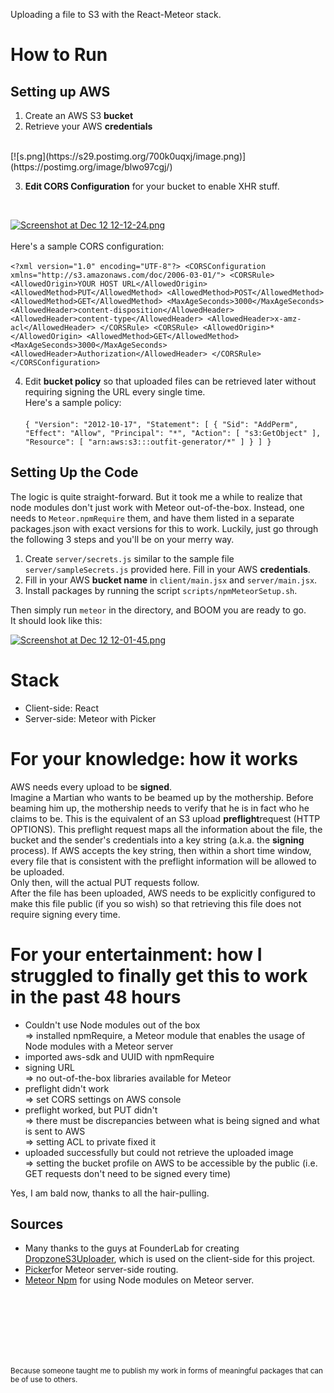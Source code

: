 Uploading a file to S3 with the React-Meteor stack.

# How to Run

## Setting up AWS
1. Create an AWS S3 **bucket**
2. Retrieve your AWS **credentials**
<br>
[![s.png](https://s29.postimg.org/700k0uqxj/image.png)](https://postimg.org/image/blwo97cgj/)
<br>

3. **Edit CORS Configuration** for your bucket to enable XHR stuff.
<br>

[![Screenshot at Dec 12 12-12-24.png](https://s30.postimg.org/d8uirfn29/Screenshot_at_Dec_12_12_12_24.png)](https://postimg.org/image/pnharrekd/)
<br>
<br>Here's a sample CORS configuration:
<br>
<br>
`<?xml version="1.0" encoding="UTF-8"?>
 <CORSConfiguration xmlns="http://s3.amazonaws.com/doc/2006-03-01/">
     <CORSRule>
         <AllowedOrigin>YOUR HOST URL</AllowedOrigin>
         <AllowedMethod>PUT</AllowedMethod>
         <AllowedMethod>POST</AllowedMethod>
         <AllowedMethod>GET</AllowedMethod>
         <MaxAgeSeconds>3000</MaxAgeSeconds>
         <AllowedHeader>content-disposition</AllowedHeader>
         <AllowedHeader>content-type</AllowedHeader>
         <AllowedHeader>x-amz-acl</AllowedHeader>
     </CORSRule>
     <CORSRule>
         <AllowedOrigin>*</AllowedOrigin>
         <AllowedMethod>GET</AllowedMethod>
         <MaxAgeSeconds>3000</MaxAgeSeconds>
         <AllowedHeader>Authorization</AllowedHeader>
     </CORSRule>
 </CORSConfiguration>`
 
4. Edit **bucket policy** so that uploaded files can be retrieved later without requiring signing the URL every single time.
<br>Here's a sample policy:<br><br>
`{
 	"Version": "2012-10-17",
 	"Statement": [
 		{
 			"Sid": "AddPerm",
 			"Effect": "Allow",
 			"Principal": "*",
 			"Action": [
 				"s3:GetObject"
 			],
 			"Resource": [
 				"arn:aws:s3:::outfit-generator/*"
 			]
 		}
 	]
 }`

## Setting Up the Code
The logic is quite straight-forward. But it took me a while to realize that node modules don't just work with Meteor out-of-the-box. Instead, one needs to `Meteor.npmRequire` them, and have them listed in a separate packages.json with exact versions for this to work. Luckily, just go through the following 3 steps and you'll be on your merry way.
1. Create `server/secrets.js` similar to the sample file `server/sampleSecrets.js` provided here. Fill in your AWS **credentials**.
2. Fill in your AWS **bucket name** in `client/main.jsx` and `server/main.jsx`.
3. Install packages by running the script `scripts/npmMeteorSetup.sh`.

Then simply run `meteor` in the directory, and BOOM you are ready to go. <br>It should look like this:
<br>

[![Screenshot at Dec 12 12-01-45.png](https://s27.postimg.org/o41nax3o3/Screenshot_at_Dec_12_12_01_45.png)](https://postimg.org/image/e6qmhuw27/)

# Stack
* Client-side: React
* Server-side: Meteor with Picker


# For your knowledge: how it works

AWS needs every upload to be **signed**.
<br>Imagine a Martian who wants to be beamed up by the mothership. Before beaming him up, the mothership needs to verify that he is in fact who he claims to be. This is the equivalent of an S3 upload **preflight**request (HTTP OPTIONS). This preflight request maps all the information about the file, the bucket and the sender's credentials into a key string (a.k.a. the **signing** process). If AWS accepts the key string, then within a short time window, every file that is consistent with the preflight information will be allowed to be uploaded.
<br>Only then, will the actual PUT requests follow.
<br>After the file has been uploaded, AWS needs to be explicitly configured to make this file public (if you so wish) so that retrieving this file does not require signing every time.

# For your entertainment: how I struggled to finally get this to work in the past 48 hours

* Couldn't use Node modules out of the box <br>=> installed npmRequire, a Meteor module that enables the usage of Node modules with a Meteor server
* imported aws-sdk and UUID with npmRequire 
* signing URL <br>=> no out-of-the-box libraries available for Meteor
* preflight didn't work <br>=> set CORS settings on AWS console
* preflight worked, but PUT didn't 
<br>=> there must be discrepancies between what is being signed and what is sent to AWS 
<br>=> setting ACL to private fixed it
* uploaded successfully but could not retrieve the uploaded image
<br>=> setting the bucket profile on AWS to be accessible by the public (i.e. GET requests don't need to be signed every time)

Yes, I am bald now, thanks to all the hair-pulling.
    
## Sources
* Many thanks to the guys at FounderLab for creating [DropzoneS3Uploader](https://github.com/founderlab/react-dropzone-s3-uploader), which is used on the client-side for this project.
* [Picker](https://github.com/meteorhacks/picker)for Meteor server-side routing.
* [Meteor Npm](https://github.com/meteorhacks/npm) for using Node modules on Meteor server.


<br>
<br>
<br>
<br>
<br>
<br>

<sup>Because someone taught me to publish my work in forms of meaningful packages that can be of use to others.</sup>